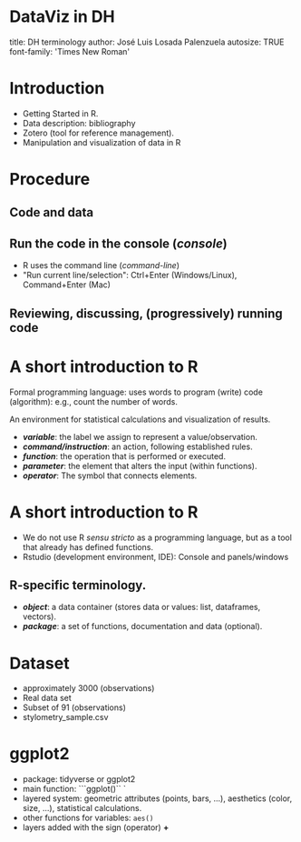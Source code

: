 DataViz in DH 
=============================================================
title: DH terminology 
author: José Luis Losada Palenzuela 
autosize: TRUE 
font-family: 'Times New Roman' 

Introduction 
======================================================== 

- Getting Started in R. 
- Data description: bibliography 
- Zotero (tool for reference management). 
- Manipulation and visualization of data in R

Procedure 
========================================================

## Code and data

## Run the code in the console (_console_) 
  - R uses the command line (_command-line_) 
  - "Run current line/selection": Ctrl+Enter (Windows/Linux), Command+Enter (Mac) 

## Reviewing, discussing, (progressively) running code 
  
A short introduction to R 
==================================================================== 

Formal programming language: uses words to program (write) code (algorithm): e.g., count the number of words. 

An environment for statistical calculations and visualization of results. 

- **_variable_**: the label we assign to represent a value/observation.
- **_command/instruction_**: an action, following established rules.
- **_function_**: the operation that is performed or executed. 
- **_parameter_**: the element that alters the input (within functions).
- **_operator_**: The symbol that connects elements.

A short introduction to R 
================================================================================
- We do not use R _sensu stricto_ as a programming language, but as a tool that already has defined functions. 
- Rstudio (development environment, IDE): Console and panels/windows 

## R-specific terminology. 

- **_object_**: a data container (stores data or values: list, dataframes, vectors). 
- **_package_**: a set of functions, documentation and data (optional). 

Dataset
====================

- approximately 3000 (observations) 
- Real data set
- Subset of 91 (observations)
- stylometry_sample.csv 

ggplot2 
======================================================== 

- package: tidyverse or ggplot2 
- main function: ```ggplot()`` ` 
- layered system: geometric attributes (points, bars, ...), aesthetics (color, size, ...), statistical calculations. 
- other functions for variables: ```aes()``` 
- layers added with the sign (operator) **+**


   
